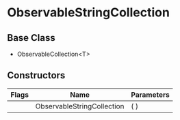# ObservableStringCollection
## Base Class
- ObservableCollection&lt;T&gt;
## Constructors
Flags|Name|Parameters
-|-|-
&nbsp;|ObservableStringCollection|( )
